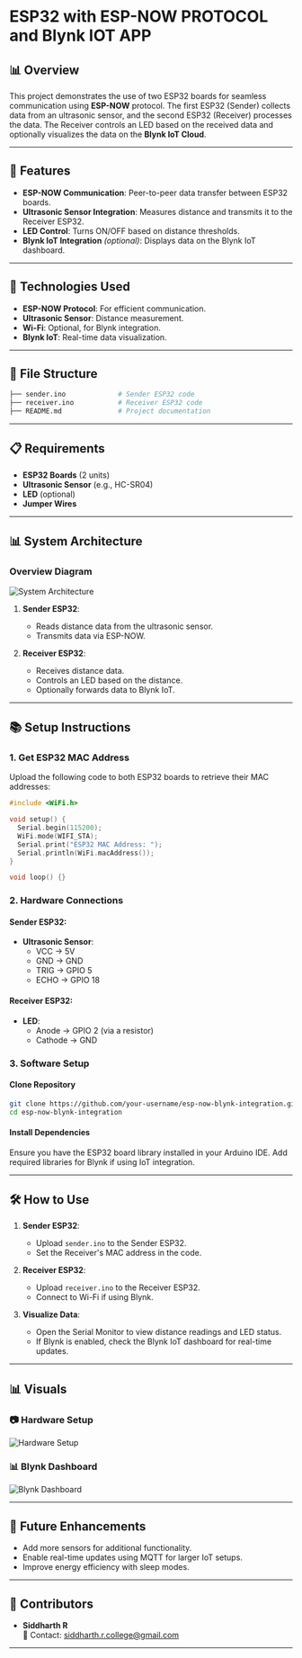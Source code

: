 # ESP32 with ESP-NOW  PROTOCOL and Blynk IOT APP

## 📊 Overview
This project demonstrates the use of two ESP32 boards for seamless communication using **ESP-NOW** protocol. The first ESP32 (Sender) collects data from an ultrasonic sensor, and the second ESP32 (Receiver) processes the data. The Receiver controls an LED based on the received data and optionally visualizes the data on the **Blynk IoT Cloud**.

---

## 🌟 Features
- **ESP-NOW Communication**: Peer-to-peer data transfer between ESP32 boards.
- **Ultrasonic Sensor Integration**: Measures distance and transmits it to the Receiver ESP32.
- **LED Control**: Turns ON/OFF based on distance thresholds.
- **Blynk IoT Integration** *(optional)*: Displays data on the Blynk IoT dashboard.

---

## 🚀 Technologies Used
- **ESP-NOW Protocol**: For efficient communication.
- **Ultrasonic Sensor**: Distance measurement.
- **Wi-Fi**: Optional, for Blynk integration.
- **Blynk IoT**: Real-time data visualization.

---

## 📂 File Structure
```bash
├── sender.ino             # Sender ESP32 code
├── receiver.ino           # Receiver ESP32 code
├── README.md              # Project documentation
```

---

## 📋 Requirements
- **ESP32 Boards** (2 units)
- **Ultrasonic Sensor** (e.g., HC-SR04)
- **LED** (optional)
- **Jumper Wires**

---

## 📊 System Architecture

### Overview Diagram
![System Architecture](https://example.com/system-architecture.png)

1. **Sender ESP32**:
   - Reads distance data from the ultrasonic sensor.
   - Transmits data via ESP-NOW.

2. **Receiver ESP32**:
   - Receives distance data.
   - Controls an LED based on the distance.
   - Optionally forwards data to Blynk IoT.

---

## 📚 Setup Instructions

### **1. Get ESP32 MAC Address**
Upload the following code to both ESP32 boards to retrieve their MAC addresses:

```cpp
#include <WiFi.h>

void setup() {
  Serial.begin(115200);
  WiFi.mode(WIFI_STA);
  Serial.print("ESP32 MAC Address: ");
  Serial.println(WiFi.macAddress());
}

void loop() {}
```

### **2. Hardware Connections**
#### Sender ESP32:
- **Ultrasonic Sensor**:
  - VCC -> 5V
  - GND -> GND
  - TRIG -> GPIO 5
  - ECHO -> GPIO 18

#### Receiver ESP32:
- **LED**:
  - Anode -> GPIO 2 (via a resistor)
  - Cathode -> GND

### **3. Software Setup**
#### Clone Repository
```bash
git clone https://github.com/your-username/esp-now-blynk-integration.git
cd esp-now-blynk-integration
```

#### Install Dependencies
Ensure you have the ESP32 board library installed in your Arduino IDE. Add required libraries for Blynk if using IoT integration.

---

## 🛠️ How to Use

1. **Sender ESP32**:
   - Upload `sender.ino` to the Sender ESP32.
   - Set the Receiver's MAC address in the code.

2. **Receiver ESP32**:
   - Upload `receiver.ino` to the Receiver ESP32.
   - Connect to Wi-Fi if using Blynk.

3. **Visualize Data**:
   - Open the Serial Monitor to view distance readings and LED status.
   - If Blynk is enabled, check the Blynk IoT dashboard for real-time updates.

---

## 📊 Visuals

### 📷 Hardware Setup
![Hardware Setup](https://example.com/hardware-setup.png)

### 📊 Blynk Dashboard
![Blynk Dashboard](https://example.com/blynk-dashboard.png)

---

## 🤖 Future Enhancements
- Add more sensors for additional functionality.
- Enable real-time updates using MQTT for larger IoT setups.
- Improve energy efficiency with sleep modes.

---

## 🌟 Contributors
- **Siddharth R**  
  📧 Contact: siddharth.r.college@gmail.com

---

